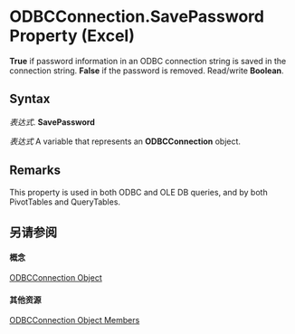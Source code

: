 
# ODBCConnection.SavePassword Property (Excel)

 **True** if password information in an ODBC connection string is saved in the connection string. **False** if the password is removed. Read/write **Boolean**.


## Syntax

 _表达式_. **SavePassword**

 _表达式_ A variable that represents an **ODBCConnection** object.


## Remarks

This property is used in both ODBC and OLE DB queries, and by both PivotTables and QueryTables.


## 另请参阅


#### 概念


[ODBCConnection Object](b880ebec-15a4-5a3d-ef02-db73106db9c9.md)
#### 其他资源


[ODBCConnection Object Members](http://msdn.microsoft.com/library/d13b91f3-a89f-7dd7-7a98-f1d952f3b047%28Office.15%29.aspx)